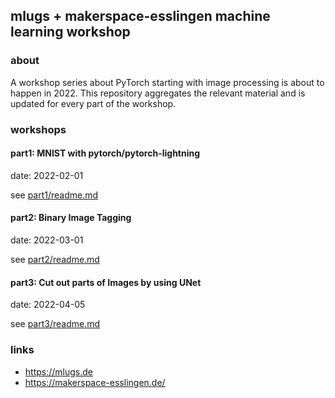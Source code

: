 ## mlugs + makerspace-esslingen machine learning workshop

### about

A workshop series about PyTorch starting with image processing is about to happen in 2022.
This repository aggregates the relevant material and is updated for every part of the workshop.


### workshops

#### part1: MNIST with pytorch/pytorch-lightning

date: 2022-02-01

see [part1/readme.md](part1/readme.md)


#### part2: Binary Image Tagging

date: 2022-03-01

see [part2/readme.md](part2/readme.md)


#### part3: Cut out parts of Images by using UNet

date: 2022-04-05

see [part3/readme.md](part3/readme.md)


### links

- https://mlugs.de
- https://makerspace-esslingen.de/
